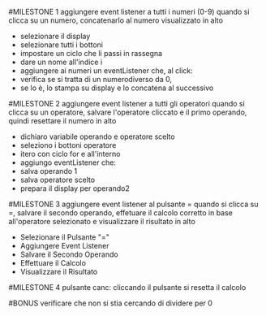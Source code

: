 #MILESTONE 1
aggiungere event listener a tutti i numeri (0-9)
quando si clicca su un numero, concatenarlo al numero visualizzato in alto

- selezionare il display
- selezionare tutti i bottoni
- impostare un ciclo che li passi in rassegna 
- dare un nome all'indice i
- aggiungere ai numeri un eventListener che, al click:
- verifica se si tratta di un numerodiverso da 0,
- se lo è, lo stampa su display e lo concatena al successivo
  




#MILESTONE 2
aggiungere event listener a tutti gli operatori
quando si clicca su un operatore, salvare l'operatore cliccato e il primo operando, quindi resettare il numero in alto

- dichiaro variabile operando e operatore scelto
- seleziono i bottoni operatore
- itero con ciclo for e all'interno
- aggiungo eventListener che:
- salva operando 1
- salva operatore scelto
- prepara il display per operando2

#MILESTONE 3
aggiungere event listener al pulsante =
quando si clicca su =, salvare il secondo operando, effetuare il calcolo corretto in base all'operatore selezionato e visualizzare il risultato in alto

- Selezionare il Pulsante "="
- Aggiungere Event Listener
- Salvare il Secondo Operando
- Effettuare il Calcolo
- Visualizzare il Risultato



#MILESTONE 4
pulsante canc: cliccando il pulsante si resetta il calcolo


#BONUS
verificare che non si stia cercando di dividere per 0

